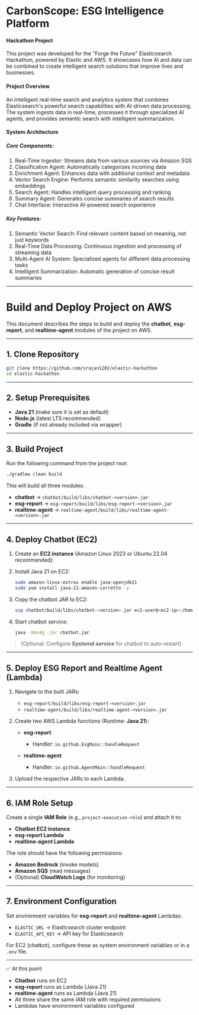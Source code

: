 
# CarbonScope: ESG Intelligence Platform


#### Hackathon Project ####
This project was developed for the "Forge the Future" Elasticsearch Hackathon, powered by Elastic and AWS. It showcases how AI and data can be combined to create intelligent search solutions that improve lives and businesses.

#### Project Overview ####
An intelligent real-time search and analytics system that combines Elasticsearch's powerful search capabilities with AI-driven data processing. The system ingests data in real-time, processes it through specialized AI agents, and provides semantic search with intelligent summarization.


#### System Architecture ####


##### Core Components:

1. Real-Time Ingestor: Streams data from various sources via   Amazon SQS
2. Classification Agent: Automatically categorizes incoming data
3. Enrichment Agent: Enhances data with additional context and metadata
4. Vector Search Engine: Performs semantic similarity searches using embeddings
5. Search Agent: Handles intelligent query processing and ranking
6. Summary Agent: Generates concise summaries of search results
7. Chat Interface: Interactive AI-powered search experience

##### Key Features:

1. Semantic Vector Search: Find relevant content based on meaning, not just keywords
2. Real-Time Data Processing: Continuous ingestion and processing of streaming data
3. Multi-Agent AI System: Specialized agents for different data processing tasks
4. Intelligent Summarization: Automatic generation of concise result summaries

---

# Build and Deploy Project on AWS

This document describes the steps to build and deploy the **chatbot**, **esg-report**, and **realtime-agent** modules of the project on AWS.

---

## 1. Clone Repository

```bash
git clone https://github.com/srajan1202/elastic-hackathon
cd elastic-hackathon
```

---

## 2. Setup Prerequisites

* **Java 21** (make sure it is set as default)
* **Node.js** (latest LTS recommended)
* **Gradle** (if not already included via wrapper)

---

## 3. Build Project

Run the following command from the project root:

```bash
./gradlew clean build
```

This will build all three modules:

* **chatbot** → `chatbot/build/libs/chatbot-<version>.jar`
* **esg-report** → `esg-report/build/libs/esg-report-<version>.jar`
* **realtime-agent** → `realtime-agent/build/libs/realtime-agent-<version>.jar`

---

## 4. Deploy Chatbot (EC2)

1. Create an **EC2 instance** (Amazon Linux 2023 or Ubuntu 22.04 recommended).
2. Install Java 21 on EC2:

   ```bash
   sudo amazon-linux-extras enable java-openjdk21
   sudo yum install java-21-amazon-corretto -y
   ```
3. Copy the chatbot JAR to EC2:

   ```bash
   scp chatbot/build/libs/chatbot-<version>.jar ec2-user@<ec2-ip>:/home/ec2-user/chatbot.jar
   ```
4. Start chatbot service:

   ```bash
   java -Xmx4g -jar chatbot.jar
   ```

> (Optional: Configure **Systemd service** for chatbot to auto-restart)

---

## 5. Deploy ESG Report and Realtime Agent (Lambda)

1. Navigate to the built JARs:

    * `esg-report/build/libs/esg-report-<version>.jar`
    * `realtime-agent/build/libs/realtime-agent-<version>.jar`
2. Create two AWS Lambda functions (Runtime: **Java 21**):

    * **esg-report**

        * Handler: `io.github.EsgMain::handleRequest`
    * **realtime-agent**

        * Handler: `io.github.AgentMain::handleRequest`
3. Upload the respective JARs to each Lambda.

---

## 6. IAM Role Setup

Create a single **IAM Role** (e.g., `project-execution-role`) and attach it to:

* **Chatbot EC2 instance**
* **esg-report Lambda**
* **realtime-agent Lambda**

The role should have the following permissions:

* **Amazon Bedrock** (invoke models)
* **Amazon SQS** (read messages)
* (Optional) **CloudWatch Logs** (for monitoring)

---

## 7. Environment Configuration

Set environment variables for **esg-report** and **realtime-agent** Lambdas:

* `ELASTIC_URL` → Elasticsearch cluster endpoint
* `ELASTIC_API_KEY` → API key for Elasticsearch

For EC2 (chatbot), configure these as system environment variables or in a `.env` file.

---

✅ At this point:

* **Chatbot** runs on EC2
* **esg-report** runs as Lambda (Java 21)
* **realtime-agent** runs as Lambda (Java 21)
* All three share the same IAM role with required permissions
* Lambdas have environment variables configured




